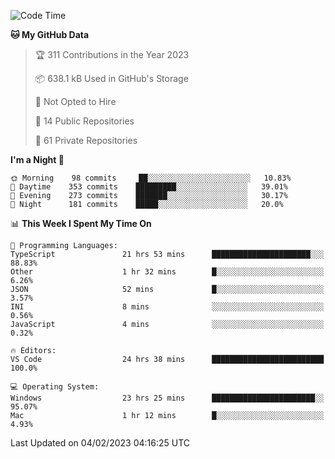 <!--START_SECTION:waka-->
![Code Time](http://img.shields.io/badge/Code%20Time-3%2C588%20hrs%2040%20mins-blue)

**🐱 My GitHub Data** 

> 🏆 311 Contributions in the Year 2023
 > 
> 📦 638.1 kB Used in GitHub's Storage 
 > 
> 🚫 Not Opted to Hire
 > 
> 📜 14 Public Repositories 
 > 
> 🔑 61 Private Repositories  
 > 
**I'm a Night 🦉** 

```text
🌞 Morning    98 commits     ██░░░░░░░░░░░░░░░░░░░░░░░   10.83% 
🌆 Daytime    353 commits    █████████░░░░░░░░░░░░░░░░   39.01% 
🌃 Evening    273 commits    ███████░░░░░░░░░░░░░░░░░░   30.17% 
🌙 Night      181 commits    █████░░░░░░░░░░░░░░░░░░░░   20.0%

```


📊 **This Week I Spent My Time On** 

```text
💬 Programming Languages: 
TypeScript               21 hrs 53 mins      ██████████████████████░░░   88.83% 
Other                    1 hr 32 mins        █░░░░░░░░░░░░░░░░░░░░░░░░   6.26% 
JSON                     52 mins             █░░░░░░░░░░░░░░░░░░░░░░░░   3.57% 
INI                      8 mins              ░░░░░░░░░░░░░░░░░░░░░░░░░   0.56% 
JavaScript               4 mins              ░░░░░░░░░░░░░░░░░░░░░░░░░   0.32%

🔥 Editors: 
VS Code                  24 hrs 38 mins      █████████████████████████   100.0%

💻 Operating System: 
Windows                  23 hrs 25 mins      ███████████████████████░░   95.07% 
Mac                      1 hr 12 mins        █░░░░░░░░░░░░░░░░░░░░░░░░   4.93%

```


 Last Updated on 04/02/2023 04:16:25 UTC
<!--END_SECTION:waka-->

